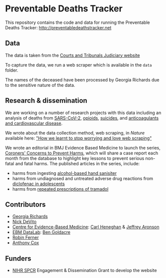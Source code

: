 # Preventable Deaths Tracker

This repository contains the code and data for running the Preventable Deaths Tracker: http://preventabledeathstracker.net

## Data

The data is taken from the [Courts and Tribunals Judiciary website](https://www.judiciary.uk/subject/prevention-of-future-deaths/)

To capture the data, we run a web scraper which is available in the `data` folder. 

The names of the deceased have been processed by Georgia Richards due to the sensitive nature of the data.  


## Research & dissemination 

We are working on a number of research projects with this data including an analysis of deaths from [SARS-CoV-2](https://www.medrxiv.org/content/10.1101/2021.07.15.21260589v1), [opioids](https://osf.io/ecz4r/), [suicides](https://osf.io/ad4up/), and [anticoagulants and cardiovascular disease](https://www.medrxiv.org/content/10.1101/2021.04.28.21256272v1).

We wrote about the data collection method, web scraping, in *Nature* available here: ["How we learnt to stop worrying and love web scraping"](https://www.nature.com/articles/d41586-020-02558-0)

We wrote an editorial in BMJ Evidence Based Medicine to launch the series, [Coroners' Concerns to Prevent Harms](https://ebm.bmj.com/content/early/2021/01/10/bmjebm-2020-111567), which will share a case report each month from the database to highlight key lessons to prevent serious non-fatal and fatal harms. The published articles in the series, include:
* harms from ingesting [alcohol-based hand sanisiter](https://ebm.bmj.com/content/26/2/65)
* harms from undiagnosed and untreated adverse drug reactions from [diclofenac in adolescents](https://ebm.bmj.com/content/early/2021/02/09/bmjebm-2020-111640)
* harms from [repeated prescriptions of tramadol](https://ebm.bmj.com/content/early/2021/03/11/bmjebm-2020-111661)


## Contributors 
* [Georgia Richards](https://www.phc.ox.ac.uk/team/georgia-richards) 
* [Nick DeVito](https://www.phc.ox.ac.uk/team/nicholas-devito) 
* [Centre for Evidence-Based Medicine](https://www.cebm.ox.ac.uk/): [Carl Heneghan](https://www.phc.ox.ac.uk/team/carl-heneghan) & [Jeffrey Aronson](https://www.phc.ox.ac.uk/team/jeffrey-aronson)
* [EBM DataLab](https://ebmdatalab.net/): [Ben Goldacre](https://www.phc.ox.ac.uk/team/ben-goldacre)
* [Robin Ferner](https://www.birmingham.ac.uk/staff/profiles/clinical-sciences/Ferner-Robin.aspx) 
* [Anthony Cox](http://anthonycox.org/about/)

## Funders
* [NIHR SPCR](https://www.spcr.nihr.ac.uk/) Engagement & Dissemination Grant to develop the website 
